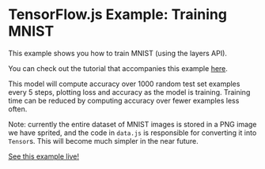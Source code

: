 # TensorFlow.js Example: Training MNIST

This example shows you how to train MNIST (using the layers API).

You can check out the tutorial that accompanies this example [here](https://www.tensorflow.org/js/tutorials/training/handwritten_digit_cnn).

This model will compute accuracy over 1000 random test set examples every 5
steps, plotting loss and accuracy as the model is training. Training time can
be reduced by computing accuracy over fewer examples less often.

Note: currently the entire dataset of MNIST images is stored in a PNG image we have
sprited, and the code in `data.js` is responsible for converting it into
`Tensor`s. This will become much simpler in the near future.

[See this example live!](https://storage.googleapis.com/tfjs-examples/mnist/dist/index.html)
